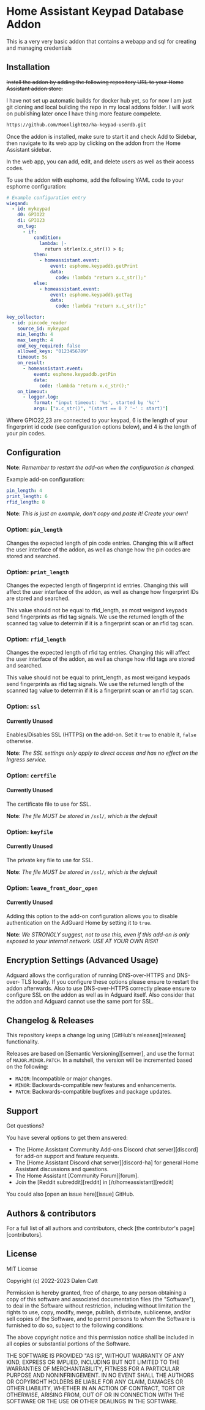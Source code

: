 # Home Assistant Keypad Database Addon

This is a very very basic addon that contains a webapp and sql for creating and managing credentials

## Installation

~~Install the addon by adding the following repository URL to your Home Assistant addon store:~~

I have not set up automatic builds for docker hub yet, so for now I am just git cloning and local building
the repo in my local addons folder. I will work on publishing later once I have thing more feature compelete.

```bash
https://github.com/Moonlight63/ha-keypad-userdb.git
```

Once the addon is installed, make sure to start it and check Add to Sidebar, then navigate to its web app
by clicking on the addon from the Home Assistant sidebar.

In the web app, you can add, edit, and delete users as well as their access codes.

To use the addon with esphome, add the following YAML code to your esphome configuration:

```yaml
# Example configuration entry
wiegand:
  - id: mykeypad
    d0: GPIO22
    d1: GPIO23
    on_tag:
      - if:
          condition:
            lambda: |-
              return strlen(x.c_str()) > 6;
          then:
            - homeassistant.event:
                event: esphome.keypaddb.getPrint
                data:
                  code: !lambda "return x.c_str();"
          else:
            - homeassistant.event:
                event: esphome.keypaddb.getTag
                data:
                  code: !lambda "return x.c_str();"

key_collector:
  - id: pincode_reader
    source_id: mykeypad
    min_length: 4
    max_length: 4
    end_key_required: false
    allowed_keys: "0123456789"
    timeout: 5s
    on_result:
      - homeassistant.event:
          event: esphome.keypaddb.getPin
          data:
            code: !lambda "return x.c_str();"
    on_timeout:
      - logger.log:
          format: "input timeout: '%s', started by '%c'"
          args: ["x.c_str()", "(start == 0 ? '~' : start)"]
```

Where GPIO22,23 are connected to your keypad, 6 is the length of your
fingerprint id code (see configuration options below), and 4 is the
length of your pin codes.

## Configuration

**Note**: _Remember to restart the add-on when the configuration is changed._

Example add-on configuration:

```yaml
pin_length: 4
print_length: 6
rfid_length: 8
```

**Note**: _This is just an example, don't copy and paste it! Create your own!_

### Option: `pin_length`

Changes the expected length of pin code entries. Changing this will affect the
user interface of the addon, as well as change how the pin codes are stored and searched.

### Option: `print_length`

Changes the expected length of fingerprint id entries. Changing this will affect the
user interface of the addon, as well as change how fingerprint IDs are stored and searched.

This value should not be equal to rfid_length, as most weigand keypads send fingerprints as
rfid tag signals. We use the returned length of the scanned tag value to determin if it is a
fingerprint scan or an rfid tag scan.

### Option: `rfid_length`

Changes the expected length of rfid tag entries. Changing this will affect the
user interface of the addon, as well as change how rfid tags are stored and searched.

This value should not be equal to print_length, as most weigand keypads send fingerprints as
rfid tag signals. We use the returned length of the scanned tag value to determin if it is a
fingerprint scan or an rfid tag scan.

### Option: `ssl`

#### Currently Unused

Enables/Disables SSL (HTTPS) on the add-on. Set it `true` to enable it,
`false` otherwise.

**Note**: _The SSL settings only apply to direct access and has no effect
on the Ingress service._

### Option: `certfile`

#### Currently Unused

The certificate file to use for SSL.

**Note**: _The file MUST be stored in `/ssl/`, which is the default_

### Option: `keyfile`

#### Currently Unused

The private key file to use for SSL.

**Note**: _The file MUST be stored in `/ssl/`, which is the default_

### Option: `leave_front_door_open`

#### Currently Unused

Adding this option to the add-on configuration allows you to disable
authentication on the AdGuard Home by setting it to `true`.

**Note**: _We STRONGLY suggest, not to use this, even if this add-on is
only exposed to your internal network. USE AT YOUR OWN RISK!_

## Encryption Settings (Advanced Usage)

Adguard allows the configuration of running DNS-over-HTTPS and DNS-over-
TLS locally. If you configure these options please ensure to restart the
addon afterwards. Also to use DNS-over-HTTPS correctly please ensure to
configure SSL on the addon as well as in Adguard itself. Also consider
that the addon and Adguard cannot use the same port for SSL.

## Changelog & Releases

This repository keeps a change log using [GitHub's releases][releases]
functionality.

Releases are based on [Semantic Versioning][semver], and use the format
of `MAJOR.MINOR.PATCH`. In a nutshell, the version will be incremented
based on the following:

- `MAJOR`: Incompatible or major changes.
- `MINOR`: Backwards-compatible new features and enhancements.
- `PATCH`: Backwards-compatible bugfixes and package updates.

## Support

Got questions?

You have several options to get them answered:

- The [Home Assistant Community Add-ons Discord chat server][discord] for add-on
  support and feature requests.
- The [Home Assistant Discord chat server][discord-ha] for general Home
  Assistant discussions and questions.
- The Home Assistant [Community Forum][forum].
- Join the [Reddit subreddit][reddit] in [/r/homeassistant][reddit]

You could also [open an issue here][issue] GitHub.

## Authors & contributors

For a full list of all authors and contributors,
check [the contributor's page][contributors].

## License

MIT License

Copyright (c) 2022-2023 Dalen Catt

Permission is hereby granted, free of charge, to any person obtaining a copy
of this software and associated documentation files (the "Software"), to deal
in the Software without restriction, including without limitation the rights
to use, copy, modify, merge, publish, distribute, sublicense, and/or sell
copies of the Software, and to permit persons to whom the Software is
furnished to do so, subject to the following conditions:

The above copyright notice and this permission notice shall be included in all
copies or substantial portions of the Software.

THE SOFTWARE IS PROVIDED "AS IS", WITHOUT WARRANTY OF ANY KIND, EXPRESS OR
IMPLIED, INCLUDING BUT NOT LIMITED TO THE WARRANTIES OF MERCHANTABILITY,
FITNESS FOR A PARTICULAR PURPOSE AND NONINFRINGEMENT. IN NO EVENT SHALL THE
AUTHORS OR COPYRIGHT HOLDERS BE LIABLE FOR ANY CLAIM, DAMAGES OR OTHER
LIABILITY, WHETHER IN AN ACTION OF CONTRACT, TORT OR OTHERWISE, ARISING FROM,
OUT OF OR IN CONNECTION WITH THE SOFTWARE OR THE USE OR OTHER DEALINGS IN THE
SOFTWARE.
